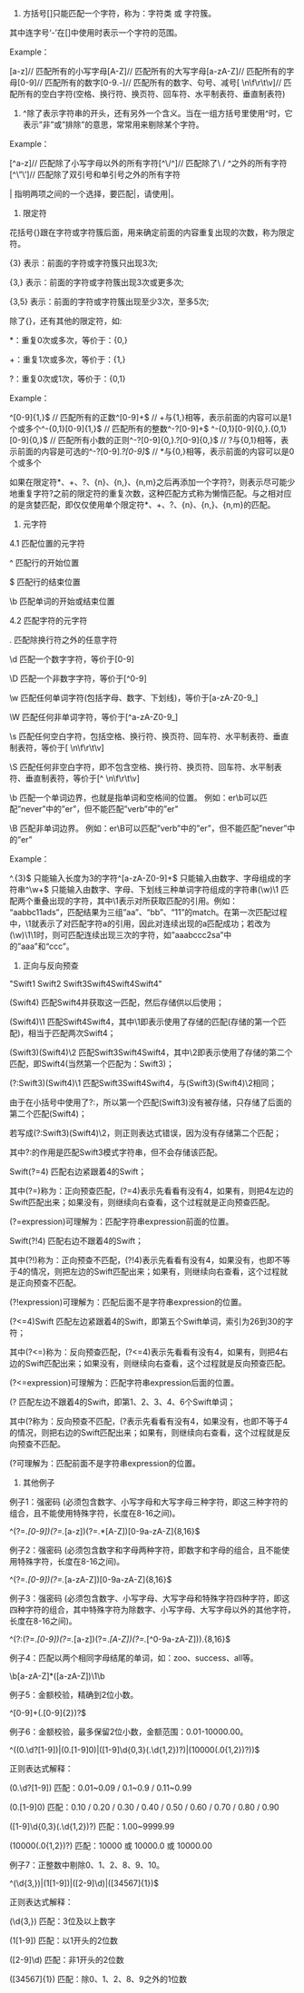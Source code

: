 1.  方括号[]只能匹配一个字符，称为：字符类 或 字符簇。

其中连字号‘-’在[]中使用时表示一个字符的范围。

Example：

[a-z]// 匹配所有的小写字母[A-Z]// 匹配所有的大写字母[a-zA-Z]// 匹配所有的字母[0-9]// 匹配所有的数字[0-9\.\-]// 匹配所有的数字、句号、减号[ \n\f\r\t\v]// 匹配所有的空白字符(空格、换行符、换页符、回车符、水平制表符、垂直制表符)

1.  ^除了表示字符串的开头，还有另外一个含义。当在一组方括号里使用^时，它表示”非”或”排除”的意思，常常用来剔除某个字符。

Example：

[^a-z]// 匹配除了小写字母以外的所有字符[^\\\/\^]// 匹配除了\ / ^之外的所有字符[^\”\’]// 匹配除了双引号和单引号之外的所有字符

| 指明两项之间的一个选择，要匹配|，请使用\|。

1.  限定符

花括号{}跟在字符或字符簇后面，用来确定前面的内容重复出现的次数，称为限定符。

{3} 表示：前面的字符或字符簇只出现3次;

{3,} 表示：前面的字符或字符簇出现3次或更多次;

{3,5} 表示：前面的字符或字符簇出现至少3次，至多5次;

除了{}，还有其他的限定符，如:

*：重复0次或多次，等价于：{0,}

+：重复1次或多次，等价于：{1,}

?：重复0次或1次，等价于：{0,1}

Example：

^[0-9]{1,}$ // 匹配所有的正数^[0-9]+$ // +与{1,}相等，表示前面的内容可以是1个或多个^\-{0,1}[0-9]{1,}$ // 匹配所有的整数^\-?[0-9]+$ ^\-{0,1}[0-9]{0,}\.{0,1}[0-9]{0,}$ // 匹配所有小数的正则^\-?[0-9]{0,}\.?[0-9]{0,}$ // ?与{0,1}相等，表示前面的内容是可选的^\-?[0-9]*\.?[0-9]*$ // *与{0,}相等，表示前面的内容可以是0个或多个

如果在限定符*、+、?、{n}、{n,}、{n,m}之后再添加一个字符?，则表示尽可能少地重复字符?之前的限定符的重复次数，这种匹配方式称为懒惰匹配。与之相对应的是贪婪匹配，即仅仅使用单个限定符*、+、?、{n}、{n,}、{n,m}的匹配。

1.  元字符

4.1 匹配位置的元字符

^ 匹配行的开始位置

$ 匹配行的结束位置

\b 匹配单词的开始或结束位置

4.2 匹配字符的元字符

. 匹配除换行符之外的任意字符

\d 匹配一个数字字符，等价于[0-9]

\D 匹配一个非数字字符，等价于[^0-9]

\w 匹配任何单词字符(包括字母、数字、下划线)，等价于[a-zA-Z0-9_]

\W 匹配任何非单词字符，等价于[^a-zA-Z0-9_]

\s 匹配任何空白字符，包括空格、换行符、换页符、回车符、水平制表符、垂直制表符，等价于[ \n\f\r\t\v]

\S 匹配任何非空白字符，即不包含空格、换行符、换页符、回车符、水平制表符、垂直制表符，等价于[^ \n\f\r\t\v]

\b 匹配一个单词边界，也就是指单词和空格间的位置。 例如：er\b可以匹配”never”中的”er”，但不能匹配”verb”中的”er"

\B 匹配非单词边界。 例如：er\B可以匹配”verb”中的”er”，但不能匹配”never”中的”er”

Example：

^.{3}$ 只能输入长度为3的字符^[a-zA-Z0-9]+$ 只能输入由数字、字母组成的字符串^\w+$ 只能输入由数字、字母、下划线三种单词字符组成的字符串(\w)\1 匹配两个重叠出现的字符，其中\1表示对所获取匹配的引用。例如： “aabbc11ads”，匹配结果为三组”aa”、“bb”、“11”的match。在第一次匹配过程中，\1就表示了对匹配字符a的引用，因此对连续出现的a匹配成功；若改为(\w)\1\1时，则可匹配连续出现三次的字符，如”aaabccc2sa”中的”aaa”和“ccc”。

1.  正向与反向预查

"Swift1 Swift2 Swift3Swift4Swift4Swift4"

(Swift4) 匹配Swift4并获取这一匹配，然后存储供以后使用；

(Swift4)\1 匹配Swift4Swift4，其中\1即表示使用了存储的匹配(存储的第一个匹配)，相当于匹配两次Swift4；

(Swift3)(Swift4)\2 匹配Swift3Swift4Swift4，其中\2即表示使用了存储的第二个匹配，即Swift4(当然第一个匹配为：Swift3)；

(?:Swift3)(Swift4)\1 匹配Swift3Swift4Swift4，与(Swift3)(Swift4)\2相同；

由于在小括号中使用了?:，所以第一个匹配(Swift3)没有被存储，只存储了后面的第二个匹配(Swift4)；

若写成(?:Swift3)(Swift4)\2，则正则表达式错误，因为没有存储第二个匹配；

其中?:的作用是匹配Swift3模式字符串，但不会存储该匹配。

Swift(?=4) 匹配右边紧跟着4的Swift；

其中(?=)称为：正向预查匹配，(?=4)表示先看看有没有4，如果有，则把4左边的Swift匹配出来；如果没有，则继续向右查看，这个过程就是正向预查匹配。

(?=expression)可理解为：匹配字符串expression前面的位置。

Swift(?!4) 匹配右边不跟着4的Swift；

其中(?!)称为：正向预查不匹配，(?!4)表示先看看有没有4，如果没有，也即不等于4的情况，则把左边的Swift匹配出来；如果有，则继续向右查看，这个过程就是正向预查不匹配。

(?!expression)可理解为：匹配后面不是字符串expression的位置。

(?<=4)Swift 匹配左边紧跟着4的Swift，即第五个Swift单词，索引为26到30的字符；

其中(?<=)称为：反向预查匹配，(?<=4)表示先看看有没有4，如果有，则把4右边的Swift匹配出来；如果没有，则继续向右查看，这个过程就是反向预查匹配。

(?<=expression)可理解为：匹配字符串expression后面的位置。

(? 匹配左边不跟着4的Swift，即第1、2、3、4、6个Swift单词；

其中(?称为：反向预查不匹配，(?表示先看看有没有4，如果没有，也即不等于4的情况，则把右边的Swift匹配出来；如果有，则继续向右查看，这个过程就是反向预查不匹配。

(?可理解为：匹配前面不是字符串expression的位置。

1.  其他例子

例子1：强密码 (必须包含数字、小写字母和大写字母三种字符，即这三种字符的组合，且不能使用特殊字符，长度在8-16之间)。

^(?=.*[0-9])(?=.*[a-z])(?=.*[A-Z])[0-9a-zA-Z]{8,16}$

例子2：强密码 (必须包含数字和字母两种字符，即数字和字母的组合，且不能使用特殊字符，长度在8-16之间)。

^(?=.*[0-9])(?=.*[a-zA-Z])[0-9a-zA-Z]{8,16}$

例子3：强密码 (必须包含数字、小写字母、大写字母和特殊字符四种字符，即这四种字符的组合，其中特殊字符为除数字、小写字母、大写字母以外的其他字符，长度在8-16之间)。

^(?:(?=.*[0-9])(?=.*[a-z])(?=.*[A-Z])(?=.*[^0-9a-zA-Z])).{8,16}$

例子4：匹配以两个相同字母结尾的单词，如：zoo、success、all等。

\b[a-zA-Z]*([a-zA-Z])\1\b

例子5：金额校验，精确到2位小数。

^[0-9]+(.[0-9]{2})?$

例子6：金额校验，最多保留2位小数，金额范围：0.01-10000.00。

^((0\.\d?[1-9])|(0\.[1-9]0)|([1-9]\d{0,3}(\.\d{1,2})?)|(10000(\.0{1,2})?))$

正则表达式解释：

(0\.\d?[1-9]) 匹配：0.01~0.09 / 0.1~0.9 / 0.11~0.99

(0\.[1-9]0) 匹配：0.10 / 0.20 / 0.30 / 0.40 / 0.50 / 0.60 / 0.70 / 0.80 / 0.90

([1-9]\d{0,3}(\.\d{1,2})?) 匹配：1.00~9999.99

(10000(\.0{1,2})?) 匹配：10000 或 10000.0 或 10000.00

例子7：正整数中剔除0、1、2、8、9、10。

^(\d{3,})|(1[1-9])|([2-9]\d)|([34567]{1})$

正则表达式解释：

(\d{3,}) 匹配：3位及以上数字

(1[1-9]) 匹配：以1开头的2位数

([2-9]\d) 匹配：非1开头的2位数

([34567]{1}) 匹配：除0、1、2、8、9之外的1位数